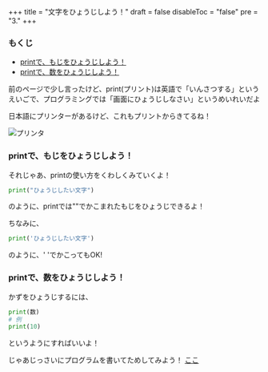 +++
title =  "文字をひょうじしよう！"
draft = false
disableToc = "false"
pre = "3."
+++

### もくじ
- [printで、もじをひょうじしよう！](#chapter-1)
- [printで、数をひょうじしよう！](#chapter-2)

前のページで少し言ったけど、print(プリント)は英語で「いんさつする」というえいごで、プログラミングでは「画面にひょうじしなさい」というめいれいだよ

日本語にプリンターがあるけど、これもプリントからきてるね！

![プリンタ](https://2.bp.blogspot.com/-1vMuNYvUCac/UnXnR6QcspI/AAAAAAAAaLw/_rY8hpgPBxI/s800/kaden_printer.png)

### printで、もじをひょうじしよう！ <a id="chapter-1"></a>
それじゃあ、printの使い方をくわしくみていくよ！
``` Python
print("ひょうじしたい文字")
```
のように、printでは""でかこまれたもじをひょうじできるよ！

ちなみに、
``` Python
print('ひょうじしたい文字')
```
のように、' 'でかこってもOK!

### printで、数をひょうじしよう！ <a id="chapter-2"></a>
かずをひょうじするには、
``` python
print(数)
# 例
print(10)
```
というようにすればいいよ！

じゃあじっさいにプログラムを書いてためしてみよう！
[ここ](https://mybinder.org/v2/gh/PlebsF/JupyterNotebook/master?filepath=note02.ipynb)
